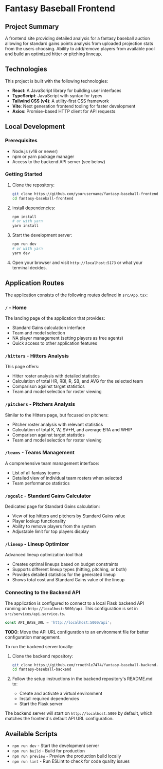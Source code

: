 # Fantasy Baseball Frontend

## Project Summary

A frontend site providing detailed analysis for a fantasy baseball auction allowing for standard gains points analysis from uploaded projection stats from the users choosing. Ability to add/remove players from available pool and build an optimized hitter or pitching linneup.

## Technologies

This project is built with the following technologies:

- **React**: A JavaScript library for building user interfaces
- **TypeScript**: JavaScript with syntax for types
- **Tailwind CSS (v4)**: A utility-first CSS framework
- **Vite**: Next generation frontend tooling for faster development
- **Axios**: Promise-based HTTP client for API requests

## Local Development

### Prerequisites

- Node.js (v16 or newer)
- npm or yarn package manager
- Access to the backend API server (see below)

### Getting Started

1. Clone the repository:
   ```bash
   git clone https://github.com/yourusername/fantasy-baseball-frontend.git
   cd fantasy-baseball-frontend
   ```

2. Install dependencies:
   ```bash
   npm install
   # or with yarn
   yarn install
   ```

3. Start the development server:
   ```bash
   npm run dev
   # or with yarn
   yarn dev
   ```

4. Open your browser and visit `http://localhost:5173` or what your terminal decides.

## Application Routes

The application consists of the following routes defined in `src/App.tsx`:

### `/` - Home
The landing page of the application that provides:
- Standard Gains calculation interface
- Team and model selection
- NA player management (setting players as free agents)
- Quick access to other application features

### `/hitters` - Hitters Analysis
This page offers:
- Hitter roster analysis with detailed statistics
- Calculation of total HR, RBI, R, SB, and AVG for the selected team
- Comparison against target statistics
- Team and model selection for roster viewing

### `/pitchers` - Pitchers Analysis
Similar to the Hitters page, but focused on pitchers:
- Pitcher roster analysis with relevant statistics
- Calculation of total K, W, SV+H, and average ERA and WHIP
- Comparison against target statistics
- Team and model selection for roster viewing

### `/teams` - Teams Management
A comprehensive team management interface:
- List of all fantasy teams
- Detailed view of individual team rosters when selected
- Team performance statistics

### `/sgcalc` - Standard Gains Calculator
Dedicated page for Standard Gains calculation:
- View of top hitters and pitchers by Standard Gains value
- Player lookup functionality
- Ability to remove players from the system
- Adjustable limit for top players display

### `/lineup` - Lineup Optimizer
Advanced lineup optimization tool that:
- Creates optimal lineups based on budget constraints
- Supports different lineup types (hitting, pitching, or both)
- Provides detailed statistics for the generated lineup
- Shows total cost and Standard Gains value of the lineup

### Connecting to the Backend API

The application is configured to connect to a local Flask backend API running on `http://localhost:5000/api`. This configuration is set in `src/services/api.service.ts`.

```typescript
const API_BASE_URL = 'http://localhost:5000/api';
```

**TODO**: Move the API URL configuration to an environment file for better configuration management.

To run the backend server locally:

1. Clone the backend repository:
   ```bash
   git clone https://github.com/rroethle7474/fantasy-baseball-backend.git
   cd fantasy-baseball-backend
   ```

2. Follow the setup instructions in the backend repository's README.md to:
   - Create and activate a virtual environment
   - Install required dependencies
   - Start the Flask server

The backend server will start on `http://localhost:5000` by default, which matches the frontend's default API URL configuration.

## Available Scripts

- `npm run dev` - Start the development server
- `npm run build` - Build for production
- `npm run preview` - Preview the production build locally
- `npm run lint` - Run ESLint to check for code quality issues

